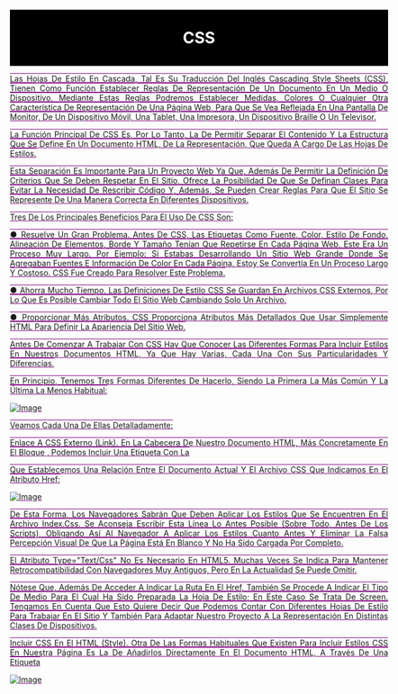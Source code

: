 # CSS
Las hojas de estilo en cascada, tal es su traducción del inglés Cascading Style Sheets
(CSS), tienen como función establecer reglas de representación de un documento en un
medio o dispositivo. Mediante estas reglas podremos establecer medidas, colores o
cualquier otra característica de representación de una página web, para que se vea
reflejada en una pantalla de monitor, de un dispositivo móvil, una tablet, una impresora,
un dispositivo braille o un televisor.

La función principal de CSS es, por lo tanto, la de permitir separar el contenido y la
estructura que se define en un documento HTML, de la representación, que queda a
cargo de las hojas de estilos.

Esta separación es importante para un proyecto web ya que, además de permitir la
definición de criterios que se deben respetar en el sitio, ofrece la posibilidad de que se
definan clases para evitar la necesidad de rescribir código y, además, se pueden crear
reglas para que el sitio se represente de una manera correcta en diferentes dispositivos.

Tres de los principales beneficios para el uso de CSS son:

● Resuelve un gran problema. Antes de CSS, las etiquetas como fuente, color, estilo
de fondo, alineación de elementos, borde y tamaño tenían que repetirse en cada
página web. Este era un proceso muy largo. Por ejemplo: si estabas desarrollando
un sitio web grande donde se agregaban fuentes e información de color en cada
página, estoy se convertía en un proceso largo y costoso. CSS fue creado para
resolver este problema.

● Ahorra mucho tiempo. Las definiciones de estilo CSS se guardan en archivos CSS
externos, por lo que es posible cambiar todo el sitio web cambiando solo un
archivo.

● Proporcionar más atributos. CSS proporciona atributos más detallados que usar
simplemente HTML para definir la apariencia del sitio web.

Antes de comenzar a trabajar con CSS hay que conocer las diferentes formas para incluir
estilos en nuestros documentos HTML, ya que hay varias, cada una con sus
particularidades y diferencias.

En principio, tenemos tres formas diferentes de hacerlo, siendo la primera la más común
y la última la menos habitual:

![image](https://user-images.githubusercontent.com/91554777/165187736-462f6011-f56f-4985-8066-a178083babc7.png)

Veamos cada una de ellas detalladamente:

Enlace a CSS externo (link). En la cabecera de nuestro documento HTML, más
concretamente en el bloque <head></head>, podemos incluir una etiqueta <link> con la


que establecemos una relación entre el documento actual y el archivo CSS que indicamos
en el atributo href:

![image](https://user-images.githubusercontent.com/91554777/165187819-0f3bb906-1b5c-40a7-b6cf-ab67471e56bd.png)

De esta forma, los navegadores sabrán que deben aplicar los estilos que se encuentren
en el archivo index.css. Se aconseja escribir esta línea lo antes posible (sobre todo, antes
de los scripts), obligando así al navegador a aplicar los estilos cuanto antes y eliminar la
falsa percepción visual de que la página está en blanco y no ha sido cargada por
completo.

El atributo type="text/css" no es necesario en HTML5. Muchas veces se indica para
mantener retrocompatibilidad con navegadores muy antiguos, pero en la actualidad se
puede omitir.

Nótese que, además de acceder a indicar la ruta en el href, también se procede a indicar
el tipo de medio para el cual ha sido preparada la hoja de estilo; en este caso se trata de
screen. Tengamos en cuenta que esto quiere decir que podemos contar con diferentes
hojas de estilo para trabajar en el sitio y también para adaptar nuestro proyecto a la
representación en distintas clases de dispositivos.

Incluir CSS en el HTML (style). Otra de las formas habituales que existen para incluir
estilos CSS en nuestra página es la de añadirlos directamente en el documento HTML, a
través de una etiqueta <style> que contendrá el código CSS:
  
  ![image](https://user-images.githubusercontent.com/91554777/165187880-9a24648c-869e-4e9a-adfc-a0815e1f5d79.png)

  Este sistema puede servirnos en ciertos casos particulares, pero hay que darle prioridad
al método anterior (CSS externo), ya que incluyendo el código CSS en el interior del
archivo HTML arruinamos la posibilidad de tener el código CSS en un documento a parte,
pudiendo reutilizarlo y enlazarlo desde otros documentos HTML mediante la etiqueta
link.

Nota: Aunque no es obligatorio, es muy común que las etiquetas <style> se encuentren
en la cabecera <head> del documento HTML, ya que antiguamente era la única forma de
hacerlo.

Estilos en línea (atributo style). Por último, la tercera forma de aplicar estilos en un
documento HTML es hacerlo directamente, a través del atributo style de la propia
etiqueta donde queramos aplicar el estilo, colocando ahí las propiedades CSS:
  
![image](https://user-images.githubusercontent.com/91554777/165187925-d977fef4-1a44-48d5-bc0b-50a9c2d19ff2.png)
  
De la misma forma que en el método anterior, con la etiqueta <style>, se recomienda no
utilizar este método salvo en casos muy específicos y justificados, ya que los estilos se
asocian a la etiqueta HTML en cuestión y no pueden reutilizarse.

Es una opción que puede venir bien en ciertos casos, pero se considera una mala
práctica por muchos diseñadores cuando la sobre utilizas (sin una razón de peso)
pudiendo utilizar el primer método.

Al igual que los documentos HTML, los documentos CSS son archivos de texto donde se
escribe una serie de órdenes y el cliente (navegador) las interpreta y aplica a los
documentos HTML asociados.

Sintaxis básica. La estructura CSS se basa en reglas que tienen el siguiente formato:
Debemos escribir el selector, abrir llaves, indicar la propiedad y posteriormente
asignarle el valor correspondiente. Cerramos la línea con punto y coma, y seguimos
agregando pares de propiedad/valor hasta que completemos la declaración (cada una
debe estar finalizada con punto y coma). Cuando terminamos, cerramos la llave. La
declaración sería entonces:
  
![image](https://user-images.githubusercontent.com/91554777/165187969-0645f1b5-1257-40d2-b4e1-0a10fac7cb0e.png)

  ● Selector: El selector es el elemento HTML que vamos a seleccionar del documento
para aplicarle un estilo concreto, este podría ser el nombre un elemento, su clase o
su identificador. Por ejemplo, con p seleccionaríamos todas las etiquetas p del
HTML.

● Propiedad: La propiedad es una de las diferentes características que brinda el
lenguaje CSS y que aplicaremos al selector para darle estilo.

● Valor: Cada propiedad CSS tiene una serie de valores concretos a que se le
pueden asignar, con los que tendrá uno u otro comportamiento.

Con todo esto le iremos indicando al navegador que, para cada etiqueta (selector
especificado) debe aplicar las reglas (propiedad y valor) indicadas.

Un ejemplo muy sencillo de lo anterior es el siguiente:
  
![image](https://user-images.githubusercontent.com/91554777/165188032-e3139bc5-c788-49a5-afda-284e826a0b85.png)
  
Éste es el código en HTML. Lo siguiente es el código en CSS:

  ![image](https://user-images.githubusercontent.com/91554777/165188067-7b948326-c10a-4dc6-ba31-e8fe54d6e982.png)
  
Si la primer parte del código se escribe y guarda en el editor de texto agregando al final
la extensión .html, y la segunda parte del código para CSS se escribe y guarda en el
editor de texto como index.css, lo que se obtiene al final al ejecutar simplemente el
archivo con extensión .html es algo parecido a lo siguente:

![image](https://user-images.githubusercontent.com/91554777/165188108-2809d71b-0813-4d4e-a4b7-b9d72553ce2e.png)
  
En este caso, estamos seleccionando todas las etiquetas p del documento HTML (en
este ejemplo es una sola, pero si existieran más se aplicaría a todas), y les aplicaremos el
estilo indicado: color de texto rojo.

Nota: Se pueden incluir comentarios entre los caracteres /* y */, los cuales serán
ignorados por el navegador. Estos suelen servir para añadir notas o aclaraciones
dirigidas a humanos.

Sin embargo, esto es sólo un ejemplo muy sencillo. Se pueden aplicar muchas más reglas
(no sólo una, como el color del ejemplo), consiguiendo así un conjunto de estilos para la
etiqueta indicada en el selector.

Cada una de estas reglas se terminará con el carácter punto y coma (;), seguido de la
siguiente regla. El último punto y coma es opcional y se puede omitir si se desea:
  
![image](https://user-images.githubusercontent.com/91554777/165188195-533f68e7-d88b-4d96-b3a8-8b1882e0ce01.png)
  
Para poder seleccionar elementos que se encuentran dentro de otros, se emplea lo que
se conoce como selector descendiente.
Ejemplo.
  
![image](https://user-images.githubusercontent.com/91554777/165188280-bdd433e8-2c81-4e22-9b7c-36f5ffd764e4.png)

Tendremos el texto del párrafo en color negro y lo que se envuelva dentro del párrafo
con la etiqueta strong de color rojo.

Si deseamos aplicar una misma regla a diversos elementos, podemos declararlos antes
de abrir la llave, y separarlos con comas; por ejemplo, vamos a aplicarles color gris a
todos los títulos de una página.

Ejemplo.
  
![image](https://user-images.githubusercontent.com/91554777/165188362-1858840c-d73e-4ffb-af4b-f1c83b0ce724.png)

## Estilos en Textos

Nos encargaremos ahora muy brevemente de analizar aquellas propiedades que se
relacionan con las características de texto.
Color de texto. La propiedad de color se utiliza para establecer el color del texto. El color
se especifica por:
  
● Un nombre de color - como "red",
  
● un valor HEX - como "#ff0000",
  
● un valor RGB - como "rgb(255,0,0)".
  
Ejemplo.
  
        body {
                color: blue;
             }
        h1  {
              color: green;
             }
  
  ![image](https://user-images.githubusercontent.com/91554777/165191669-f73a77c2-d556-4305-be0b-1c22e561f0b4.png)

  
Color de texto y color de fondo. En este ejemplo, definimos tanto la propiedad
background-color como la propiedad color:
  
          body {
                background-color: lightgrey;
                color: blue;
                }
          h1 {
                background-color: black;
                color: white;
                }
          h6 {
                background-color: blue;
                color: white;
                }
  
  ![image](https://user-images.githubusercontent.com/91554777/165191799-478702e1-9557-451b-9dcf-91488f187737.png)

  
Espaciado entre palabras. La propiedad word-spacing se utiliza para especificar el
espacio entre las palabras de un texto. Puede recibir el valor normal (por defecto), una
unidad de longitud o inherit.
El siguiente ejemplo demuestra cómo aumentar o disminuir el espacio entre palabras:
        h2 {
             word-spacing: 10px;
            }
        h2 {
             word-spacing: -2px;
            }
  
  ![image](https://user-images.githubusercontent.com/91554777/165190773-dccd54da-9a53-48da-b889-75fc2dfac898.png)
  
Espaciado de letras. La propiedad letter-spacing se utiliza para especificar el espacio
entre los caracteres de un texto. Puede recibir el valor normal (por defecto), una unidad
de longitud o inherit.
  
      h2 {
            letter-spacing: 5px;
          }
      h3 {
            letter-spacing: -2px;
          }
  
  ![image](https://user-images.githubusercontent.com/91554777/165190750-104c870d-e62e-44dd-a66e-3d889e2f8782.png)
  
Línea de Decoración de texto CSS . La propiedad text-decoration-line se usa para
agregar una línea de decoración al texto. Se puede combinar más de un valor, como
tachado y subrayado, para mostrar líneas tanto encima como debajo de un texto.
  
      h1 {
            text-decoration: overline;
          }
      h2 {
           text-decoration: line-through;
          }
       h3 {
            text-decoration: underline;
          }
        p {
            text-decoration: overline underline;
            }
  
  ![image](https://user-images.githubusercontent.com/91554777/165190714-66d65d9c-2ec1-40bb-897c-956d596bfee7.png)
  
Especifique un color para la línea de decoración. La propiedad text-decoration-color
se utiliza para establecer el color de la línea de decoración.
  
        h1 {
              text-decoration-line: overline;
              text-decoration-color: red;
            }
        h2 {
              text-decoration-line: line-through;
              text-decoration-color: blue;
             }
        h3 {
              text-decoration-line: underline;
              text-decoration-color: green;
             }
        p {
              text-decoration-line: overline underline;
              text-decoration-color: purple;
           }
  
  ![image](https://user-images.githubusercontent.com/91554777/165190680-f981ff88-57bf-4ef9-9124-9a62a27ff175.png)

  
Transformación de texto. La propiedad text-transform se utiliza para especificar letras
mayúsculas y minúsculas en un texto. Se puede usar para convertir todo en letras
mayúsculas o minúsculas, o poner en mayúscula la primera letra de cada palabra:
  
        p {
            text-transform: uppercase;
           }
        p {
            text-transform: lowercase;
           }
         p {
            text-transform: capitalize;
           }

  ![image](https://user-images.githubusercontent.com/91554777/165190621-ba748d44-bd79-41f8-88a7-7539bee48316.png)

  
Alineación del texto. La propiedad text-align se utiliza para establecer la alineación
horizontal de un texto. Un texto puede estar alineado a la izquierda o a la derecha,
centrado o justificado.
  
          h1 {
              text-align: center;
             }
          h2 {
              text-align: left;
              }
           h3 {
              text-align: right;
              }
           p {
              text-align: justify;
              }
  
  ![image](https://user-images.githubusercontent.com/91554777/165190579-6233fff3-aaf2-4e79-bf4e-4e08e6ae95d2.png)

Sangría de texto en CSS. La text-indent propiedad en CSS establece la sangría de la
primera línea en un bloque de texto. Especifica la cantidad de espacio horizontal que se
pone antes de las líneas de texto.
Permite los valores negativos, y si se define algún valor negativo, entonces la sangría de
la primera línea será hacia la izquierda.
  
          p {
            text-indent: 50px;
          }
  
 ![image](https://user-images.githubusercontent.com/91554777/165190867-fc142506-c966-434c-9543-41995f9cd64a.png)
  
Tamaño de texto. El font-size propiedad en CSS establece el tamaño de la fuente, podemos establecerlo en pixeles, en em, en puntos y en porcentaje.
  
         p {
            font-size: 50px;
          }
Tipo de fuente. Para establecer el tipo de fuente nos apoyamos de google fonts. font-family
  
Fuente en negrita. font-weigth: bold
 
## Selectores en CSS

Los selectores de CSS se utilizan para seleccionar el contenido que se desea diseñar. Los
selectores son parte del conjunto de reglas CSS.
Hay varios tipos diferentes de selectores en CSS.
  
● Selector de elementos CSS
  
● Selector de ID de CSS
  
● Selector de clase CSS
  
● Selector universal CSS
  
● Selector de grupo CSS

### Selector de elementos CSS. 
El selector de elementos selecciona el elemento HTML por
su nombre.
  
### Selector de ID de CSS. 
El selector id selecciona el atributo id de un elemento HTML para
seleccionar un elemento específico. Un id siempre es único dentro de la página, por lo
que se elige para seleccionar un único elemento.
Se escribe con el carácter hash (#), seguido del id del elemento.
Ejemplo.
  
      <p id="para1">Hola a PILARES</p>
      <p>Este párrafo no se afectará.</p>
      <style>
      #para1 {
      text-align: center;
      color: blue;
      }
      </style>
  
 ![image](https://user-images.githubusercontent.com/91554777/165418559-85da8963-2053-4ae8-85e2-5cc02a537e59.png)
  
En la práctica, los id no suelen utilizarse para dar estilo, ya que en la mayoría de los
casos utilizar una clase es perfectamente válido y mucho más mantenible a la larga. La
situación más recomendable para usar id es cuando queremos designar una zona del
documento como una zona única que sabemos que no se va a repetir.

### Selector de clase CSS.
El selector class selecciona elementos HTML con un atributo de
class específico. Se utiliza con un carácter de punto . (símbolo de punto) seguido del
nombre de la clase. La diferencia principal respecto a los IDs es que las clases no se
requiere que sean únicas, sino que pueden repetirse a lo largo del documento HTML.
Nota que el nombre de una clase no debe comenzar con un número.
Ejemplo.
  
      <h1 class="center">Este encabezado es azul y está alineado al centro.</h1>
      <p class="center">Este párrafo es azul y está alineado al centro.</p>
      <style>
      .center {
      text-align: center;
      color: blue;
      }
      </style>
![image](https://user-images.githubusercontent.com/91554777/165418686-0e191a1b-39c0-4c35-a3c6-9863ee93c987.png)
  
En CSS se hace referencia a las clases con un punto: .center, mientras que en el HTML se
escribiría el atributo class="center"
  
### Selecciones mixtas. 
Anteriormente en otro capítulo, vimos que es posible utilizar varias
clases en un mismo elemento HTML, simplemente separando por espacios dentro del
atributo class.
Ejemplo.
    
  ![image](https://user-images.githubusercontent.com/91554777/165418905-59ada3ab-ad7a-4ef0-aac9-13a0865fc3bf.png)

De esta forma, a dicho elemento se le aplicarán los estilos de cada una de las clases
indicadas, las cuales suelen tener un grupo de características relacionadas con su
nombre, lo cuál puede ser muy interesante y práctico en algunos casos, dándonos mucha
soltura a la hora de crear clases y reutilizarlas.
  
### Selector de grupo CSS. 
 El selector de agrupación se utiliza para seleccionar todos los
elementos con las mismas definiciones de estilo. El selector de agrupación se utiliza para
reducir el código. Las comas se utilizan para separar cada selector en la agrupación.
Veamos el código CSS sin selector de grupo.
  
![image](https://user-images.githubusercontent.com/91554777/165419081-61012984-4f8c-4c92-89c2-23bcb4125dbb.png)
  
Como puedes ver, debes definir las propiedades CSS para todos los elementos. Si
agrupamos quedaría de la siguiente manera:

![image](https://user-images.githubusercontent.com/91554777/165419151-28037e27-9e7c-462a-9f7b-d088f3aeb293.png)
  
Selector universal CSS. El selector universal (*) se utiliza como carácter comodín.
Selecciona todos los elementos de las páginas.

![image](https://user-images.githubusercontent.com/91554777/165419210-8533cbff-b676-404b-891b-59cf2677cb7d.png)
  
## Modelo de caja CSS
Cuando hablamos del modelo de cajas en CSS, estamos haciendo referencia a un
sistema que tiene el navegador de interpretar las diferentes partes de lo que solemos
denominar «caja»: un elemento HTML con unas ciertas dimensiones.
La representación básica del modelo de cajas se basa en varios conceptos importantes,
como veremos a continuación:
  
![image](https://user-images.githubusercontent.com/91554777/165419394-9869599e-e572-4f99-ab37-0ed2787c4972.png)
  
● El borde (border), en negro, es el límite que separa el interior del exterior del elemento.
  
● El márgen (margin), en naranja, es la parte exterior del elemento, por fuera del borde.
  
● El relleno (padding), en verde, es la parte interior del elemento, entre el contenido y el borde.
  
● El contenido, en azul, es la parte interior del elemento, excluyendo el relleno.

El modelo de caja nos permite agregar un borde alrededor de los elementos y definir el
espacio entre los elementos.
  
         <h2>Demostración del modelo de caja</h2>
        <p>El modelo de caja CSS es esencialmente una caja que envuelve cada elemento en
        HTML. Consiste en: bordes, relleno, márgenes y el contenido real.</p>
        <div>Este texto es el contenido de la caja. Hemos agregado un relleno de 50 px, un
        margen de 20 px y un borde verde de 15 px. Ut enim ad minim veniam, quis nostrud
        exercitation ullamco laboris nisi ut aliquip ex ea commodo consequat. Duis aute irure
        dolor in reprehenderit in voluptate velit esse cillum dolore eu fugiat nulla pariatur.
        Excepteur sint occaecat cupidatat non proident, sunt in culpa qui oficia deserunt mollit
        anim id est laborum.</div>
        <style>
        div {
        background-color: lightgrey;
        width: 300px;
        border: 15px solid green;
        padding: 50px;
        margin: 20px;
        }
        </style>
  
 ![image](https://user-images.githubusercontent.com/91554777/165419556-d2f9af14-6759-40d3-85af-0de260b19653.png)
  
  Ancho y alto de un elemento. Para establecer correctamente el ancho y el alto de un
elemento en todos los navegadores, debes saber cómo funciona el modelo de caja.

Es importante que cuando se establecen las propiedades de ancho y alto de un elemento
con CSS, se establecen de igual manera el ancho y el alto del área de contenido. Para
calcular el tamaño completo de un elemento, también debes agregar el tamaño del
relleno, bordes y márgenes.
Ejemplo. Este elemento <div> que se muestra a continuación tendrá un ancho total de
350px:
  
        <h2>Calcular el ancho total:</h2>
        <img src="https://2.bp.blogspot.com/-JX7WSu7Rva0/T9DRNBcV8XI/AAAAAAAAe1Q/GPJ4OZS6Mos/s1600/Montanas-y-Lagos-Paisajes-Naturales-de-Italia.jpg" width="350"     height="263" alt="Agencia
        Digital de Innovación Pública">
        <div>La imagen de arriba tiene 350px de ancho. El ancho total
        de este elemento también es 350px.</div>
        <style>
        div {
        width: 320px;
        padding: 10px;
        border: 5px solid gray;
        margin: 0;
        }
        </style>
  
  Aquí está el cálculo:
  
  ![image](https://user-images.githubusercontent.com/91554777/165420746-224b421c-2d69-4804-b557-34b41b377bdb.png)
  
 El ancho total de un elemento debe calcularse así:
Ancho total del elemento = ancho + relleno izquierdo + relleno derecho + borde izquierdo
+ borde derecho + margen izquierdo + margen derecho

La altura total de un elemento debe calcularse así:
Altura total del elemento = altura + relleno superior + relleno inferior + borde superior +
borde inferior + margen superior + margen inferior
  
  width higth overflow
  
Para crear contenedores lo hacemos con div, adaptamos el tamaño con width 100%

## Flex box
El Módulo de Caja Flexible, comúnmente llamado flexbox, fue diseñado como un modelo unidimensional de layout, y como un método que pueda ayudar a distribuir el espacio entre los ítems de una interfaz y mejorar las capacidades de alineación. 
  
Para comenzar, vamos a seleccionar qué elementos se van a presentar como cajas flexibles. Para ello, establecemos un valor especial de display en el elemento padre de los elementos que deseas editar.
Esto hace que el elemento padre se convierta en contenedor flex, y sus hijos en elementos flexibles.

  Los elementos flexbox proporcionan una propiedad llamada flex-direction que especifica en qué dirección corre el eje principal (en qué dirección están dispuestos los elementos hijo de un elemento flexbox)
  
ejemplo
  
        <!DOCTYPE html>
        <html>
          <head>
            <meta charset="utf-8">
            <title>Flexbox wrap 0 — children overflowing</title>
            <style>
              html {
                font-family: sans-serif;
              }

              body {
                margin: 0;
              }

              header {
                background: purple;
                height: 100px;
              }

              h1 {
                text-align: center;
                color: white;
                line-height: 100px;
                margin: 0;
              }

              article {
                padding: 10px;
                margin: 10px;
                background: aqua;
              }

              /* Add your flexbox CSS below here */

              section {
                display: flex;
                flex-direction: row;
              }

              article {

              }


            </style>
          </head>
          <body>
            <header>
              <h1>Sample flexbox example</h1>
            </header>

            <section>
              <article>
                <h2>First article</h2>

                <p>Tacos actually microdosing, pour-over semiotics banjo chicharrones retro fanny pack portland everyday carry vinyl typewriter. Tacos PBR&B pork       belly, everyday carry ennui pickled sriracha normcore hashtag polaroid single-origin coffee cold-pressed. PBR&B tattooed trust fund twee, leggings salvia iPhone photo booth health goth gastropub hammock.</p>
              </article>

              <article>
                <h2>Second article</h2>

                <p>Tacos actually microdosing, pour-over semiotics banjo chicharrones retro fanny pack portland everyday carry vinyl typewriter. Tacos PBR&B pork belly, everyday carry ennui pickled sriracha normcore hashtag polaroid single-origin coffee cold-pressed. PBR&B tattooed trust fund twee, leggings salvia iPhone photo booth health goth gastropub hammock.</p>
              </article>

              <article>
                <h2>Third article</h2>

                <p>Tacos actually microdosing, pour-over semiotics banjo chicharrones retro fanny pack portland everyday carry vinyl typewriter. Tacos PBR&B pork belly, everyday carry ennui pickled sriracha normcore hashtag polaroid single-origin coffee cold-pressed. PBR&B tattooed trust fund twee, leggings salvia iPhone photo booth health goth gastropub hammock.</p>

                <p>Cray food truck brunch, XOXO +1 keffiyeh pickled chambray waistcoat ennui. Organic small batch paleo 8-bit. Intelligentsia umami wayfarers pickled, asymmetrical kombucha letterpress kitsch leggings cold-pressed squid chartreuse put a bird on it. Listicle pickled man bun cornhole heirloom art party.</p>
              </article>

              <article>
                <h2>Fourth article</h2>

                <p>Tacos actually microdosing, pour-over semiotics banjo chicharrones retro fanny pack portland everyday carry vinyl typewriter. Tacos PBR&B pork belly, everyday carry ennui pickled sriracha normcore hashtag polaroid single-origin coffee cold-pressed. PBR&B tattooed trust fund twee, leggings salvia iPhone photo booth health goth gastropub hammock.</p>
              </article>

              <article>
                <h2>Fifth article</h2>

                <p>Tacos actually microdosing, pour-over semiotics banjo chicharrones retro fanny pack portland everyday carry vinyl typewriter. Tacos PBR&B pork belly, everyday carry ennui pickled sriracha normcore hashtag polaroid single-origin coffee cold-pressed. PBR&B tattooed trust fund twee, leggings salvia iPhone photo booth health goth gastropub hammock.</p>
              </article>

              <article>
                <h2>Sixth article</h2>

                <p>Tacos actually microdosing, pour-over semiotics banjo chicharrones retro fanny pack portland everyday carry vinyl typewriter. Tacos PBR&B pork belly, everyday carry ennui pickled sriracha normcore hashtag polaroid single-origin coffee cold-pressed. PBR&B tattooed trust fund twee, leggings salvia iPhone photo booth health goth gastropub hammock.</p>

                <p>Cray food truck brunch, XOXO +1 keffiyeh pickled chambray waistcoat ennui. Organic small batch paleo 8-bit. Intelligentsia umami wayfarers pickled, asymmetrical kombucha letterpress kitsch leggings cold-pressed squid chartreuse put a bird on it. Listicle pickled man bun cornhole heirloom art party.</p>
              </article>

              <article>
                <h2>Seventh article</h2>

                <p>Tacos actually microdosing, pour-over semiotics banjo chicharrones retro fanny pack portland everyday carry vinyl typewriter. Tacos PBR&B pork belly, everyday carry ennui pickled sriracha normcore hashtag polaroid single-origin coffee cold-pressed. PBR&B tattooed trust fund twee, leggings salvia iPhone photo booth health goth gastropub hammock.</p>
              </article>

              <article>
                <h2>Eighth article</h2>

                <p>Tacos actually microdosing, pour-over semiotics banjo chicharrones retro fanny pack portland everyday carry vinyl typewriter. Tacos PBR&B pork belly, everyday carry ennui pickled sriracha normcore hashtag polaroid single-origin coffee cold-pressed. PBR&B tattooed trust fund twee, leggings salvia iPhone photo booth health goth gastropub hammock.</p>
              </article>

              <article>
                <h2>Ninth article</h2>

                <p>Tacos actually microdosing, pour-over semiotics banjo chicharrones retro fanny pack portland everyday carry vinyl typewriter. Tacos PBR&B pork belly, everyday carry ennui pickled sriracha normcore hashtag polaroid single-origin coffee cold-pressed. PBR&B tattooed trust fund twee, leggings salvia iPhone photo booth health goth gastropub hammock.</p>

                <p>Cray food truck brunch, XOXO +1 keffiyeh pickled chambray waistcoat ennui. Organic small batch paleo 8-bit. Intelligentsia umami wayfarers pickled, asymmetrical kombucha letterpress kitsch leggings cold-pressed squid chartreuse put a bird on it. Listicle pickled man bun cornhole heirloom art party.</p>
              </article>

              <article>
                <h2>Tenth article</h2>

                <p>Tacos actually microdosing, pour-over semiotics banjo chicharrones retro fanny pack portland everyday carry vinyl typewriter. Tacos PBR&B pork belly, everyday carry ennui pickled sriracha normcore hashtag polaroid single-origin coffee cold-pressed. PBR&B tattooed trust fund twee, leggings salvia iPhone photo booth health goth gastropub hammock.</p>
              </article>

              <article>
                <h2>Eleventh article</h2>

                <p>Tacos actually microdosing, pour-over semiotics banjo chicharrones retro fanny pack portland everyday carry vinyl typewriter. Tacos PBR&B pork belly, everyday carry ennui pickled sriracha normcore hashtag polaroid single-origin coffee cold-pressed. PBR&B tattooed trust fund twee, leggings salvia iPhone photo booth health goth gastropub hammock.</p>
              </article>

              <article>
                <h2>Twelfth article</h2>

                <p>Tacos actually microdosing, pour-over semiotics banjo chicharrones retro fanny pack portland everyday carry vinyl typewriter. Tacos PBR&B pork belly, everyday carry ennui pickled sriracha normcore hashtag polaroid single-origin coffee cold-pressed. PBR&B tattooed trust fund twee, leggings salvia iPhone photo booth health goth gastropub hammock.</p>

                <p>Cray food truck brunch, XOXO +1 keffiyeh pickled chambray waistcoat ennui. Organic small batch paleo 8-bit. Intelligentsia umami wayfarers pickled, asymmetrical kombucha letterpress kitsch leggings cold-pressed squid chartreuse put a bird on it. Listicle pickled man bun cornhole heirloom art party.</p>
              </article>
            </section>
          </body>
        </html>
  
 En este ejemplo vemos que al aplicar el display flex va a acoodar todos los elementos hijos del contenedor padre uno a un lado del otro, sin considerar el tamaño, si aplicamos un flex-direction: row, pero si cambiamos a column veremos como cambia esto a columnas. 
  
Veremos que sale de la pantalla, ya que solo se le dio una horientación, para darle mejor estilo a section le decimos un   flex-wrap: wrap; y a article un flex: 200px;
veremos como obtiene mejor orden.
  
### Alineación horizontal y vertical
También puedes usar las funciones de los elementos flexbox para alinear elementos flexibles sobre el eje principal o transversal. 
  
        <!DOCTYPE html>
        <html>
          <head>
            <meta charset="utf-8">
            <title>Flexbox align 0 — starting code</title>
            <style>
              html {
                font-family: sans-serif;
              }

              body {
                width: 70%;
                max-width: 960px;
                margin: 20px auto;
              }

              a {
                font-size: 18px;
                line-height: 1.5;
                width: 15%;
                border: 1px solid black;
                text-decoration: none;
                color: aliceblue;
                background-color: blue;
              }

              div {
                height: 100px;
                border: 1px solid black;
              }

              /* Add your flexbox CSS below here */


            </style>
          </head>
          <body>
            <div>
              <a href="">Smile</a>
              <a href="">Laugh</a>
                <a href="">Wink</a>
                <a href="">Shrug</a>
                <a href="">Blush</a>
            </div>
          </body>
        </html>

  
Si añadimos 
  
      div {
            display: flex;
            align-items: center;
            justify-content: space-around;
          }
 Veremos como se acomoda
  
align-items controla dónde se ubican los elementos flexibles en el eje transversal.

Por defecto, el valor es stretch, que ensancha todos los elementos flexibles para rellenar el elemento primario en la dirección del eje transversal. Si el elemento padre no tiene un ancho fijo en la dirección del eje transversal, todos los elementos flexibles son tan largos como los elementos flexibles más largos. Así es como nuestro primer ejemplo obtuvo columnas de igual altura por defecto.
El valor center que utilizamos en nuestro código anterior mantiene las dimensiones intrínsecas de los elementos pero los centra sobre el eje transversal. Es por eso que los botones de nuestro ejemplo ahora están centrados verticalmente.
También puedes tener valores como flex-start y flex-end, que alinean todos los elementos al inicio y al final del eje transversal, respectivamente. 
  
justify-content controla dónde se ubican los elementos flexibles sobre el eje principal.

El valor por defecto es flex-start, que asienta todos los elementos al comienzo del eje principal.
Puedes usar flex-end para que se asienten al final.
center también es un valor de justify-content (para alinear contenido), que asienta los elementos flexibles sobre el centro del eje principal.
El valor space-around que hemos usado antes es útil porque distribuye todos los elementos de manera uniforme sobre el eje principal y deja un poco de espacio en cada extremo.
Hay otro valor, space-between, que es muy similar a space-around, pero no deja espacio en los extremos.
  
## Estilos en Tablas

Podemos aplicar estilo en tablas HTML para una mejor apariencia. Hay algunas
propiedades de CSS que se usan ampliamente en el diseño de tablas usando CSS:
  
● border
  
● border-collapse
  
● padding
  
● width
  
● height
  
● text-align
  
● color
  
● background-color

Bordes de la tabla. Para especificar los bordes de la tabla en CSS, use la propiedad
border. El siguiente ejemplo especifica un borde sólido para los elementos table, th y
td:
        
![image](https://user-images.githubusercontent.com/91554777/165422405-e0ffa9cb-81ab-4838-a2ac-6b78844d21eb.png)

  
  ![image](https://user-images.githubusercontent.com/91554777/165421056-b33e5b14-9d18-4c31-881f-4d73247fef36.png)
  
Contraer bordes de tabla. La propiedad border-collapse establece si los bordes de la
tabla deben contraerse en un solo borde:

        <h2>Agregar un borde a la tabla:</h2>
        <h2>Let the table borders collapse</h2>
        <table>
        <tr>
        <th>Firstname</th>
        <th>Lastname</th>
        </tr>
        <tr>
        <td>Peter</td>
        <td>Griffin</td>
        </tr>
        <tr>
        <td>Lois</td>
        <td>Griffin</td>
        </tr>
        </table>
        <style>
        table, th, td {
        border: 1px solid;
        }
        </style>

## Estilos en Listas

Hay varias propiedades CSS que se pueden usar para controlar las listas. Las listas se
pueden clasificar en listas ordenadas y listas desordenadas. En las listas ordenadas, el
marcado de los elementos de la lista se realiza con letras y números, mientras que en las
listas desordenadas, los elementos de la lista se marcan con viñetas.
Las propiedades CSS para dar estilo a las listas son las siguientes:
  
● list-style-type: Esta propiedad se encarga de controlar la apariencia y la
forma del marcador.
  
● list-style-image: Establece una imagen para el marcador en lugar del número
o una viñeta.
  
● list-style-position: Especifica la posición del marcador.
  
● list-style: Es la propiedad abreviada de las propiedades anteriores.

La propiedad de list-style-type. Nos permite cambiar el tipo de marcador de lista
predeterminado a cualquier otro tipo, como cuadrado, círculo, números romanos, letras
latinas y muchos más. De forma predeterminada, los elementos de la lista ordenada se
numeran con números arábigos (1, 2, 3, etc.) y los elementos de una lista desordenada se
marcan con viñetas redondas (•).
Si establecemos su valor en none, eliminará los marcadores/viñetas.
La lista también incluye el relleno (padding) y el margen (margin) predeterminados. Para
eliminar esto, necesitamos agregar padding:0 y margin:0 a ol y ul.

        <h1>La propiedad de tipo de estilo de lista</h1>
        <p>Ejemplo de listas desordenadas:</p>
        <ul clase="a">
        <li>Miguel Hidalgo</li>
        <li>Tláhuac</li>
        <li>Coyoacan</li>
        </ul>
        <ul clase="b">
        <li>Miguel Hidalgo</li>
        <li>Tláhuac</li>
        <li>Coyoacan</li>
        </ul>
        <p>Ejemplo de listas ordenadas:</p>
        <ol clase="c">
        <li>Miguel Hidalgo</li>
        <li>Tláhuac</li>
        <li>Coyoacan</li>
        </ol>
        <ol clase="d">
        <li>Miguel Hidalgo</li>
        <li>Tláhuac</li>
        <li>Coyoacan</li>
        </ol>
        <style>
        ul.a {list-style-type: circle;}
        ul.b {list-style-type: square;}
        ol.c {list-style-type: upper-roman;}
        ol.d {list-style-type: lower-alpha;}
        </style>
  
  ![image](https://user-images.githubusercontent.com/91554777/165421334-02f0b07b-6622-4989-9abd-492ef10529f2.png)
  
  La propiedad list-style-image. Especifica una imagen como marcador. Usando esta
propiedad, podemos configurar viñetas de imágenes. Su sintaxis es similar a la propiedad
background-image. Si no encuentra la imagen correspondiente, se utilizarán las viñetas
predeterminadas.
  
La propiedad list-style-image. Especifica una imagen como marcador. Usando esta
propiedad, podemos configurar viñetas de imágenes. Su sintaxis es similar a la propiedad
background-image. Si no encuentra la imagen correspondiente, se utilizarán las viñetas
predeterminadas.
  
![image](https://user-images.githubusercontent.com/91554777/165421416-739e9363-ac22-4c54-88d4-28c17e53f343.png)
  
La propiedad list-style-position. Representa si la aparición del marcador está dentro o
fuera del cuadro que contiene las viñetas. Incluye dos valores.
● inside: significa que las viñetas estarán en el elemento de la lista. En esto, si el texto
va en la segunda línea, el texto se ajustará debajo del marcador.

● outside: Representa que las viñetas estarán fuera del elemento de la lista. Es el
valor predeterminado.
El siguiente ejemplo lo explica más claramente.
  
        <h1>
        Bienvenido a PILARES
        </h1>
        <h2>
        Listas ordenadas
        </h2>
        <ol class="num">
        <li>INSIDE Lorem ipsum dolor sit amet, consectetur adipiscing elit, sed do eiusmod
        tempor incididunt ut labore et dolore magna aliqua.</li>
        <li>DOS Lorem ipsum dolor sit amet, consectetur adipiscing elit, sed do eiusmod
        tempor incididunt ut labore et dolore magna aliqua.</li>
        <li>TRES Lorem ipsum dolor sit amet, consectetur adipiscing elit, sed do eiusmod
        tempor incididunt ut labore et dolore magna aliqua.</li>
        </ol>
        <ol class="roman">
        <li>OUTSIDE Lorem ipsum dolor sit amet, consectetur adipiscing elit, sed do eiusmod
        tempor incididunt ut labore et dolore magna aliqua.</li>
        <li>DOS Lorem ipsum dolor sit amet, consectetur adipiscing elit, sed do eiusmod
        tempor incididunt ut labore et dolore magna aliqua.</li>
        <li>Tres Lorem ipsum dolor sit amet, consectetur adipiscing elit, sed do eiusmod
        tempor incididunt ut labore et dolore magna aliqua.</li>
        </ol>
        <h2>
        Listas desordenada
        </h2>
        <ul class="disc">
        <li>INSIDE Lorem ipsum dolor sit amet, consectetur adipiscing elit, sed do eiusmod
        tempor incididunt ut labore et dolore magna aliqua.</li>
        <li>DOS Lorem ipsum dolor sit amet, consectetur adipiscing elit, sed do eiusmod
        tempor incididunt ut labore et dolore magna aliqua.</li>
        <li>TRES Lorem ipsum dolor sit amet, consectetur adipiscing elit, sed do eiusmod
        tempor incididunt ut labore et dolore magna aliqua.</li>
        </ul>
        <ul class="circle">
        <li>INSIDE Lorem ipsum dolor sit amet, consectetur adipiscing elit, sed do eiusmod
        tempor incididunt ut labore et dolore magna aliqua.</li>
        <li>DOS Lorem ipsum dolor sit amet, consectetur adipiscing elit, sed do eiusmod
        tempor incididunt ut labore et dolore magna aliqua.</li>
        <li>TRES Lorem ipsum dolor sit amet, consectetur adipiscing elit, sed do eiusmod
        tempor incididunt ut labore et dolore magna aliqua.</li>
        </ul>
        <ul class="square">
        <li>DEFAULT Lorem ipsum dolor sit amet, consectetur adipiscing elit, sed do

        eiusmod tempor incididunt ut labore et dolore magna aliqua.</li>
        <li>DOS Lorem ipsum dolor sit amet, consectetur adipiscing elit, sed do eiusmod
        tempor incididunt ut labore et dolore magna aliqua.</li>
        <li>TRES Lorem ipsum dolor sit amet, consectetur adipiscing elit, sed do eiusmod
        tempor incididunt ut labore et dolore magna aliqua.</li>
        </ul>
        <style>
        .num{
        list-style-type:decimal;
        list-style-position:inside;
        }
        .roman{
        list-style-type:lower-roman;
        list-style-position:outside;
        }
        .circle{
        list-style-type:circle;
        list-style-position:inside;
        }
        .square{
        list-style-type:square;
        }
        .disc{
        list-style-type:disc;
        list-style-position:inside;
        }
        </style>

  ![image](https://user-images.githubusercontent.com/91554777/165421553-0614bf2d-7200-4c27-b9cc-1abc31a5e810.png)
![image](https://user-images.githubusercontent.com/91554777/165421580-4949bf02-058d-4a95-9f9f-fe950c993698.png)

## Uso de Float

La propiedad float de CSS es una propiedad de posicionamiento. Se utiliza para empujar
un elemento hacia la izquierda o hacia la derecha, permitiendo que otro elemento lo
rodee. Generalmente se usa con imágenes y diseños.
La propiedad float puede tener uno de los siguientes valores:
  
● left - El elemento flota a la izquierda de su contenedor
  
● right - El elemento flota a la derecha de su contenedor
  
● none: el elemento no flota (se mostrará justo donde aparece en el texto). esto
es por defecto
  
● inherit: el elemento hereda el valor flotante de su padre
  
El siguiente ejemplo especifica que una imagen debe flotar hacia la derecha en un texto:
  
      <h2>Flotar a la derecha</h2>
      <p>En este ejemplo, la imagen flotará a la derecha del párrafo y el texto del párrafo
      envolverá la imagen.</p>
      <p><img src="ADIP_.png" alt="ADIP" style="width:270px;height:170px;margin-left:15px;">
      Lorem ipsum dolor sit amet, consectetur adipiscing elit. Phasellus imperdiet, nulla et
      dictum interdum, nisi lorem egestas odio, vitae scelerisque enim ligula venenatis dolor.
      Maecenas nisl est, ultrices nec congue eget, auctor vitae massa. Fusce luctus
      vestibulum augue ut aliquet. Mauris ante ligula, facilisis sed ornare eu, lobortis in odio.
      Praesent convallis urna a lacus interdum ut hendrerit risus congue. Nunc sagittis
      dictum nisi, sed ullamcorper ipsum dignissim ac. In at libero sed nunc venenatis
      imperdiet sed ornare turpis. Donec vitae dui eget tellus gravida venenatis. Integer
      fringilla congue eros non fermentum. Sed dapibus pulvinar nibh tempor porta. Cras ac
      leo purus. Mauris quis diam velit.</p>
      <style>
      img {
      float: right;
      }
      </style>
  
![image](https://user-images.githubusercontent.com/91554777/165647119-b192371f-2331-46d8-bf1f-876cb1a0e7d2.png)
  
El siguiente ejemplo especifica que una imagen debe flotar a la izquierda en un texto:
      <h2>Flotar a la izquierda</h2>
      <p>En este ejemplo, la imagen flotará a la izquierda del párrafo y el texto del párrafo
      envolverá la imagen.</p>
      <p><img src="ADIP_.png" alt="ADIP"
      style="width:270px;height:170px;margin-right:15px;">
      Lorem ipsum dolor sit amet, consectetur adipiscing elit. Phasellus imperdiet, nulla et
      dictum interdum, nisi lorem egestas odio, vitae scelerisque enim ligula venenatis dolor.
      Maecenas nisl est, ultrices nec congue eget, auctor vitae massa. Fusce luctus
      vestibulum augue ut aliquet. Mauris ante ligula, facilisis sed ornare eu, lobortis in odio.
      Praesent convallis urna a lacus interdum ut hendrerit risus congue. Nunc sagittis
      dictum nisi, sed ullamcorper ipsum dignissim ac. In at libero sed nunc venenatis
      imperdiet sed ornare turpis. Donec vitae dui eget tellus gravida venenatis. Integer
      fringilla congue eros non fermentum. Sed dapibus pulvinar nibh tempor porta. Cras ac
      leo purus. Mauris quis diam velit.</p>
      <style>
      img {
      float: left;
      }
      </style>
  
![image](https://user-images.githubusercontent.com/91554777/165647274-3237b584-ec1a-48e1-90d2-7263e299d294.png)
  


